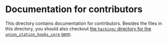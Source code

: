 # Documentation for contributors

This directory contains documentation for contributors. Besides the files in this directory, you should also checkout [the `hacking/` directory for the `union_station_hooks_core` gem](https://github.com/phusion/union_station_hooks_core).
